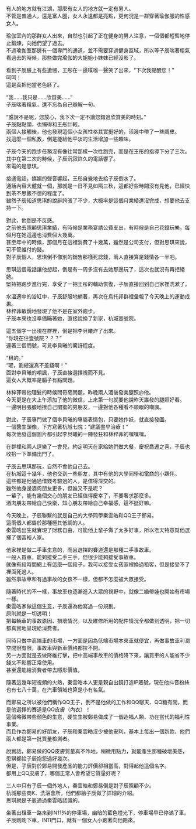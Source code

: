 有人的地方就有江湖，那麼有女人的地方就一定有男人。  
不管是普通人，還是富人圈，女人永遠都是亮點，更何況是一群穿著瑜伽服的性感女人。  

瑜伽室內的那群女人出來，自然也引起了正在健身的男人注意，一個個都短暫地停止鍛煉，向她們望了過去。  
不過瑜伽室那邊有一個專門的通道，並不需要穿過健身區域，所以等子辰喘著粗氣看過去的時候，那些做完瑜伽的大姐姐小妹妹已經沒影了。  

看到子辰臉上有些遺憾，王彤在一邊噗嗤一聲笑了出來，“下次我提醒您！”  
呵呵！  
這是真把他當老色胚了。  

“我……我只是……欣賞美……”  
子辰喘著粗氣，還不忘為自己辯解一句。  

“誰說不是呢，您放心，我下次一定不讓您錯過欣賞美的時刻。”  
子辰點點頭，也懶得和王彤計較。  
兩個人接觸後，他也發現這個小女孩性格其實挺好的，活潑中帶了一些調皮。  
找這麼一個私教，倒是能給他平淡的生活增加一些趣味。  

子辰今天的跑步任務沒有像往常那樣一次性跑完，而是在王彤的指導下分了三次。  
其中在第二次的時候，子辰沉寂許久的電話響了。  
來電的是思琪。  

接通電話，嬌媚的聲音響起，王彤自覺地去給子辰倒水了。  
通話內容大體就一個，那就是一日不見如隔三秋，這都好些時間沒有見他，已經快到茶不思飯不想的程度了。  
雖然子辰知道思琪的說辭誇張了不少，大概率是這個月業績還沒完成，想要他去支持一下。  

對此，他倒是不反感。  
之前他去照顧思琪業績，有時候是業務宴請公費支出，有時候是自己花錢玩樂，每個月在她這邊也消費個大幾萬。  
甚至年中的時候，那個月在這裡消費了十幾萬，雖然是公司支付，但對思琪來說，可不管誰付的錢。  
對子辰個人，思琪倒不像別的銷售那樣死認錢，兩人直接算是錢情各一半吧。  

思琪這個電話讓他想起，倒是有一周多沒有去她那邊玩了，這次也就沒有再拒絕她。  
堅持把跑步進行完，享受了一把王彤的輔助恢復，子辰直接回到自己家裡洗漱了。  

水溫適中的浴缸中，子辰舒服地躺著，再次在烏托邦群裡彙報了今天晚上的運動成果。  
林梓菲敏銳地發現了他不是在室外跑步。  
子辰本來也沒準備瞞著她，直接說換了新家，杭城壹號院。  

這五個字一出現在群裡，倒是把李貝曦炸了出來。  
“你現在住壹號院？？？”  
連著三個問號，可見李貝曦的驚訝程度。  

“租的。”  
“嚯，劉總還真不差錢啊！”  
面對李貝曦的嘲諷，子辰直接選擇視而不見。  
這女人大概率是腦子有點問題。  

林梓菲帶他理髮的時候問奇葩問題，昨晚兩人酒後發美腿照@他。  
今天更是在大上午添加了他的微信，上來第一句就要他說昨天誰發的腿照好看。  
一邊明目張膽地撩自己閨蜜的男朋友，一邊對他各種看不順眼的嘲諷。  

對此，子辰專門做了個李貝曦的專屬表情包，只要她作妖，就直接發圖。  
一個醫生頭像，下方寫著杭城七院：“建議盡早治療！”  
每次他發這個圖片都引起李貝曦的一陣發狂和林梓菲的嘿嘿嘿。  

在群裡和兩人逗樂了一會兒，約定明天在家給她們做大餐，慶祝喬遷之喜，子辰也收拾一下準備出門了。  

子辰去思琪那玩，自然不會他自己去。  
在杭城這十幾年，他也交到一些朋友，其中有他的大學同學和電商的小夥伴。  
這些都是他通過借錢考驗過的人，是值得深交的。  
雖然他身邊酒肉朋友更多，但誰又不是呢？  
一輩子，能有幾個交心的朋友已經值得慶幸了，不要奢求那麼多。  
酒肉朋友帶給自己快樂，知心朋友帶給自己幸福感，這不挺好嘛。  

今天晚上，子辰聯繫的就是自己的大學同學秦雲皓和QQ王子鄭易。  
這兩個人都屬於那種極其低調的人。  
秦雲皓出生就實現了財務自由，可能他上輩子做了太多好事，所以老天特意幫他選擇了個富裕人家。  

他家裡是做二手車生意的，而且選擇的賽道還是那種二手事故車。  
一般人買車，能夠接受二手三手，但很少能夠接受事故車。  
就像有段時間網上有這麼一個段子，我可以接受女孩家裡換過租客，但是接受不了裡面死過人。  
雖然事故車和有過事故的女孩不一樣，但都不怎麼被大眾接受。  

隨著時代的不一樣，事故車也逐漸進入大眾的視野中，就像二婚帶娃也開始有市場一樣。  
秦雲皓家做這個生意，子辰還為他寫過一份規劃。  
原則就是一切透明！  
把每輛車的事故原因、損壞情況，以及維修所用的配件情況全都做到透明，把一切都真實地呈現給消費者。  

同時只做中高端車的市場，一方面是因為低端市場本來車就便宜，再做事故車利潤空間很有限，事故車與新車價格都拉不開。  
另一方面就是去做降維打擊，把中高端事故車的價格降下來，讓買車的人能省不少錢又不影響正常使用。  
甚至還能給消費者帶去隱形價值。  

隨著這幾年短視頻的火熱，秦雲皓本人更是親自出鏡打造IP賬號，現在他抖音粉絲也有七八十萬，在汽車領域也算是小有名氣。  

而鄭易之所以被他們稱作QQ王子，倒不是他做的工作和QQ聊天、QQ糖有關，而是他選擇的賽道是QQ皮膚（內衣）！  
這個略微帶些顏色的生意，硬生生被鄭易做成了一個造福人類、功在當代的福利性事業。  
而且作為鄭易的好朋友，子辰和秦雲皓沒少被他安利，基本上每出一個新款，他們兩人都是第一批質量檢測者。  

說實話，鄭易做的QQ皮膚質量真不咋地，稍微用點力，就能產生那種破壞美感，思琪都給子辰抱怨過好幾次。  
但是，子辰對於鄭易開發產品的能力評價卻相當高，對得起他這個名字。  
都用上QQ皮膚了，哪個正常人會希望它質量好呢？  

三人中只有子辰一個外地人，秦雲皓和鄭易倒是對子辰照顧不少。  
杭城那些商K、洗浴會所，他們都給子辰做了詳細的介紹。  
思琪就是子辰通過秦雲皓認識的。  

坐著出租車一路來到IN11外的停車場，幽暗的藍色燈光下，停車場早已停滿了車。  
子辰剛剛下車，IN11門口，就有一個女人小跑著向他跑來。